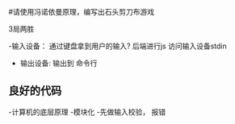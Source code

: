 #请使用冯诺依曼原理，编写出石头剪刀布游戏

3局两胜

-输入设备： 通过键盘拿到用户的输入?
  后端进行js 访问输入设备stdin
- 输出设备: 输出到 命令行
## 良好的代码
-计算机的底层原理
-模块化
-先做输入校验， 报错